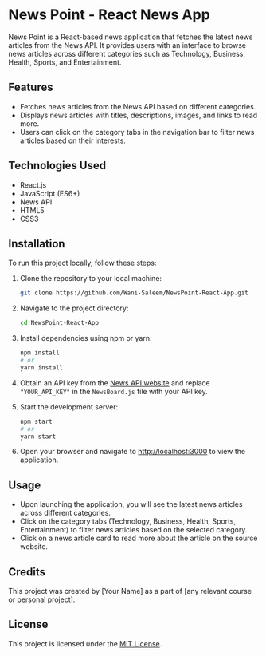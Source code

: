 # News Point - React News App

News Point is a React-based news application that fetches the latest news articles from the News API. It provides users with an interface to browse news articles across different categories such as Technology, Business, Health, Sports, and Entertainment.

## Features

- Fetches news articles from the News API based on different categories.
- Displays news articles with titles, descriptions, images, and links to read more.
- Users can click on the category tabs in the navigation bar to filter news articles based on their interests.

## Technologies Used

- React.js
- JavaScript (ES6+)
- News API
- HTML5
- CSS3

## Installation

To run this project locally, follow these steps:

1. Clone the repository to your local machine:

   ```bash
   git clone https://github.com/Wani-Saleem/NewsPoint-React-App.git
   ```

2. Navigate to the project directory:

   ```bash
   cd NewsPoint-React-App
   ```

3. Install dependencies using npm or yarn:

   ```bash
   npm install
   # or
   yarn install
   ```

4. Obtain an API key from the [News API website](https://newsapi.org/) and replace `"YOUR_API_KEY"` in the `NewsBoard.js` file with your API key.

5. Start the development server:

   ```bash
   npm start
   # or
   yarn start
   ```

6. Open your browser and navigate to [http://localhost:3000](http://localhost:3000) to view the application.

## Usage

- Upon launching the application, you will see the latest news articles across different categories.
- Click on the category tabs (Technology, Business, Health, Sports, Entertainment) to filter news articles based on the selected category.
- Click on a news article card to read more about the article on the source website.

## Credits

This project was created by [Your Name] as a part of [any relevant course or personal project].

## License

This project is licensed under the [MIT License](LICENSE).
